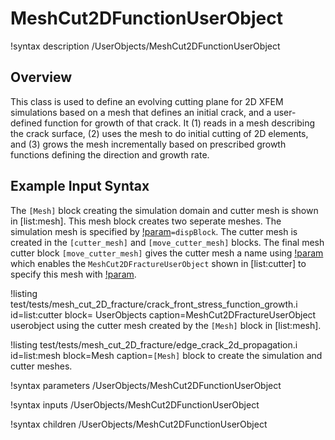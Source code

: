 # MeshCut2DFunctionUserObject

!syntax description /UserObjects/MeshCut2DFunctionUserObject

## Overview

This class is used to define an evolving cutting plane for 2D XFEM simulations based on a mesh that defines an initial crack, and a user-defined function for growth of that crack. It (1) reads in a mesh describing the crack surface, (2) uses the mesh to do initial cutting of 2D elements, and (3) grows the mesh incrementally based on prescribed growth functions defining the direction and growth rate.

## Example Input Syntax

The `[Mesh]` block creating the simulation domain and cutter mesh is shown in [list:mesh]. This mesh block creates two seperate meshes.  The simulation mesh is specified by [!param](/Mesh/MeshGeneratorMesh/final_generator)`=dispBlock`. The cutter mesh is created in the `[cutter_mesh]` and `[move_cutter_mesh]` blocks.  The final mesh cutter block `[move_cutter_mesh]` gives the cutter mesh a name using [!param](/Mesh/FileMeshGenerator/save_with_name) which enables the `MeshCut2DFractureUserObject` shown in [list:cutter] to specify this mesh with [!param](/UserObjects/CrackMeshCut3DUserObject/mesh_generator_name).

!listing test/tests/mesh_cut_2D_fracture/crack_front_stress_function_growth.i id=list:cutter block= UserObjects caption=MeshCut2DFractureUserObject userobject using the cutter mesh created by the `[Mesh]` block in [list:mesh].

!listing test/tests/mesh_cut_2D_fracture/edge_crack_2d_propagation.i id=list:mesh block=Mesh caption=`[Mesh]` block to create the simulation and cutter meshes.

!syntax parameters /UserObjects/MeshCut2DFunctionUserObject

!syntax inputs /UserObjects/MeshCut2DFunctionUserObject

!syntax children /UserObjects/MeshCut2DFunctionUserObject
